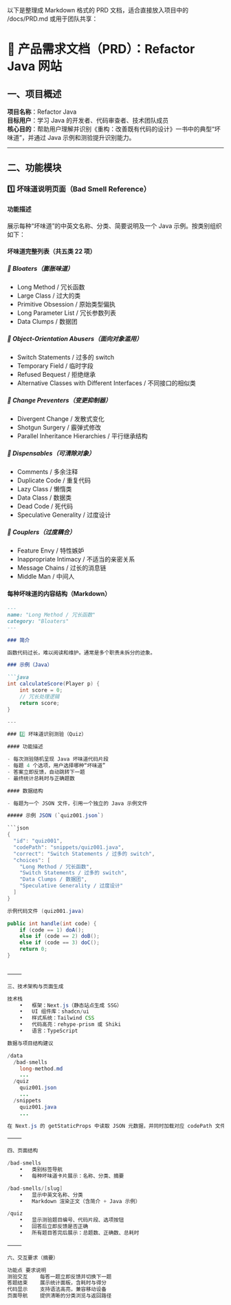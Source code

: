 以下是整理成 Markdown 格式的 PRD 文档，适合直接放入项目中的 /docs/PRD.md 或用于团队共享：

# 📄 产品需求文档（PRD）：Refactor Java 网站

## 一、项目概述

**项目名称**：Refactor Java  
**目标用户**：学习 Java 的开发者、代码审查者、技术团队成员  
**核心目的**：帮助用户理解并识别《重构：改善既有代码的设计》一书中的典型“坏味道”，并通过 Java 示例和测验提升识别能力。

---

## 二、功能模块

### 1️⃣ 坏味道说明页面（Bad Smell Reference）

#### 功能描述

展示每种“坏味道”的中英文名称、分类、简要说明及一个 Java 示例。按类别组织如下：

#### 坏味道完整列表（共五类 22 项）

##### 🧱 Bloaters（膨胀味道）

- Long Method / 冗长函数  
- Large Class / 过大的类  
- Primitive Obsession / 原始类型偏执  
- Long Parameter List / 冗长参数列表  
- Data Clumps / 数据团  

##### 🧩 Object-Orientation Abusers（面向对象滥用）

- Switch Statements / 过多的 switch  
- Temporary Field / 临时字段  
- Refused Bequest / 拒绝继承  
- Alternative Classes with Different Interfaces / 不同接口的相似类  

##### 🛑 Change Preventers（变更抑制器）

- Divergent Change / 发散式变化  
- Shotgun Surgery / 霰弹式修改  
- Parallel Inheritance Hierarchies / 平行继承结构  

##### 🧹 Dispensables（可清除对象）

- Comments / 多余注释  
- Duplicate Code / 重复代码  
- Lazy Class / 懒惰类  
- Data Class / 数据类  
- Dead Code / 死代码  
- Speculative Generality / 过度设计  

##### 🔗 Couplers（过度耦合）

- Feature Envy / 特性嫉妒  
- Inappropriate Intimacy / 不适当的亲密关系  
- Message Chains / 过长的消息链  
- Middle Man / 中间人  

#### 每种坏味道的内容结构（Markdown）

```markdown
---
name: "Long Method / 冗长函数"
category: "Bloaters"
---

### 简介

函数代码过长，难以阅读和维护。通常是多个职责未拆分的迹象。

### 示例（Java）

```java
int calculateScore(Player p) {
    int score = 0;
    // 冗长处理逻辑
    return score;
}

---

### 2️⃣ 坏味道识别测验（Quiz）

#### 功能描述

- 每次测验随机呈现 Java 坏味道代码片段
- 每题 4 个选项，用户选择哪种“坏味道”
- 答案立即反馈，自动跳转下一题
- 最终统计总耗时与正确题数

#### 数据结构

- 每题为一个 JSON 文件，引用一个独立的 Java 示例文件

##### 示例 JSON (`quiz001.json`)

```json
{
  "id": "quiz001",
  "codePath": "snippets/quiz001.java",
  "correct": "Switch Statements / 过多的 switch",
  "choices": [
    "Long Method / 冗长函数",
    "Switch Statements / 过多的 switch",
    "Data Clumps / 数据团",
    "Speculative Generality / 过度设计"
  ]
}

示例代码文件 (quiz001.java)

public int handle(int code) {
    if (code == 1) doA();
    else if (code == 2) doB();
    else if (code == 3) doC();
    return 0;
}


⸻

三、技术架构与页面生成

技术栈
	•	框架：Next.js（静态站点生成 SSG）
	•	UI 组件库：shadcn/ui
	•	样式系统：Tailwind CSS
	•	代码高亮：rehype-prism 或 Shiki
	•	语言：TypeScript

数据与项目结构建议

/data
  /bad-smells
    long-method.md
    ...
  /quiz
    quiz001.json
    ...
  /snippets
    quiz001.java
    ...

在 Next.js 的 getStaticProps 中读取 JSON 元数据，并同时加载对应 codePath 文件内容。

⸻

四、页面结构

/bad-smells
	•	类别标签导航
	•	每种坏味道卡片展示：名称、分类、摘要

/bad-smells/[slug]
	•	显示中英文名称、分类
	•	Markdown 渲染正文（含简介 + Java 示例）

/quiz
	•	显示测验题目编号、代码片段、选项按钮
	•	回答后立即反馈是否正确
	•	所有题目答完后展示：总题数、正确数、总耗时

⸻

六、交互要求（摘要）

功能点	要求说明
测验交互	每答一题立即反馈并切换下一题
答题结束	展示统计面板，含耗时与得分
代码显示	支持语法高亮，兼容移动设备
页面导航	提供清晰的分类浏览与返回路径
